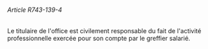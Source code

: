 ###### Article R743-139-4

Le titulaire de l'office est civilement responsable du fait de l'activité professionnelle exercée pour son compte par le greffier salarié.

